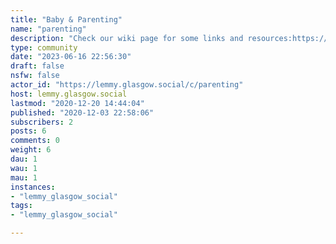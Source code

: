 ```yaml
---
title: "Baby & Parenting" 
name: "parenting"
description: "Check our wiki page for some links and resources:https://wiki.glasgow.social/baby"
type: community
date: "2023-06-16 22:56:30"
draft: false
nsfw: false
actor_id: "https://lemmy.glasgow.social/c/parenting"
host: lemmy.glasgow.social
lastmod: "2020-12-20 14:44:04"
published: "2020-12-03 22:58:06"
subscribers: 2
posts: 6
comments: 0
weight: 6
dau: 1
wau: 1
mau: 1
instances:
- "lemmy_glasgow_social"
tags: 
- "lemmy_glasgow_social"

---
```

